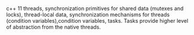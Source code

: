 
c++ 11
threads, synchronization primitives for shared data (mutexes and locks), thread-local data, synchronization mechanisms for threads (condition variables),condition variables, tasks.
Tasks provide higher level of abstraction from the native threads.